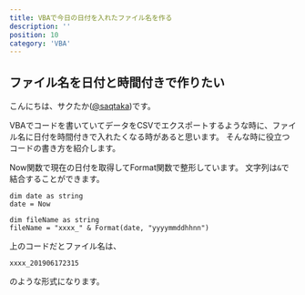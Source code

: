 ```yaml
---
title: VBAで今日の日付を入れたファイル名を作る
description: ''
position: 10
category: 'VBA'
---
```

## ファイル名を日付と時間付きで作りたい
こんにちは、サクたか([\@saqtaka](https://twitter.com/saqtaka))です。

VBAでコードを書いていてデータをCSVでエクスポートするような時に、ファイル名に日付を時間付きで入れたくなる時があると思います。
そんな時に役立つコードの書き方を紹介します。

Now関数で現在の日付を取得してFormat関数で整形しています。
文字列は`&`で結合することができます。
```vba
dim date as string
date = Now

dim fileName as string
fileName = "xxxx_" & Format(date, "yyyymmddhhnn")
```

上のコードだとファイル名は、

```
xxxx_201906172315
```

のような形式になります。
